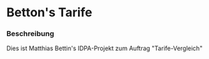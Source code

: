 # Betton's Tarife

### Beschreibung
Dies ist Matthias Bettin's IDPA-Projekt zum Auftrag "Tarife-Vergleich"